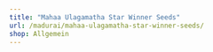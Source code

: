 ```yaml
---
title: "Mahaa Ulagamatha Star Winner Seeds"
url: /madurai/mahaa-ulagamatha-star-winner-seeds/
shop: Allgemein
---
```

